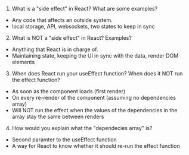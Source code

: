1. What is a "side effect" in React? What are some examples?

- Any code that affects an outside system.
- local storage, API, websockets, two states to keep in sync

2. What is NOT a "side effect" in React? Examples?

- Anything that React is in charge of.
- Maintaining state, keeping the UI in sync with the data,
  render DOM elements

3. When does React run your useEffect function? When does it NOT run
   the effect function?

- As soon as the component loads (first render)
- On every re-render of the component (assuming no dependencies array)
- Will NOT run the effect when the values of the dependencies in the
  array stay the same between renders

4. How would you explain what the "dependecies array" is?

- Second paramter to the useEffect function
- A way for React to know whether it should re-run the effect function
